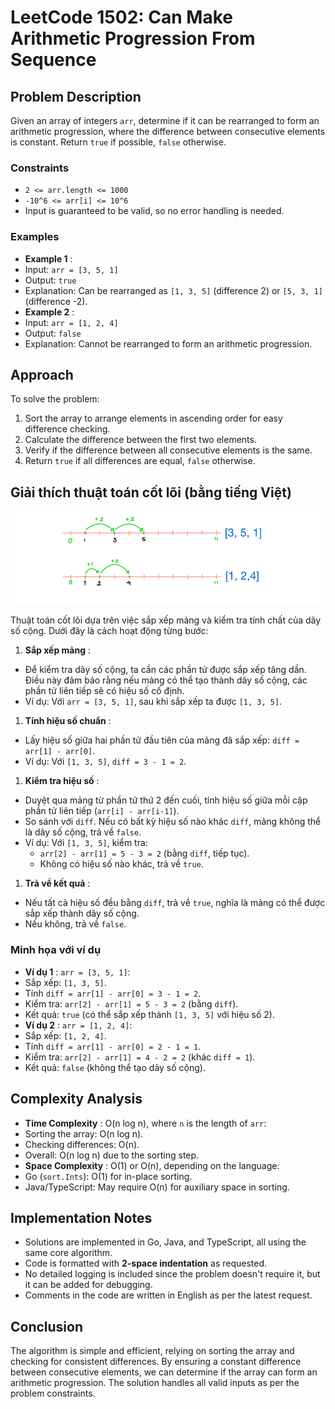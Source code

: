 # LeetCode 1502: Can Make Arithmetic Progression From Sequence

## Problem Description

Given an array of integers `arr`, determine if it can be rearranged to form an arithmetic progression, where the difference between consecutive elements is constant. Return `true` if possible, `false` otherwise.

### Constraints

- `2 <= arr.length <= 1000`
- `-10^6 <= arr[i] <= 10^6`
- Input is guaranteed to be valid, so no error handling is needed.

### Examples

- **Example 1** :
- Input: `arr = [3, 5, 1]`
- Output: `true`
- Explanation: Can be rearranged as `[1, 3, 5]` (difference 2) or `[5, 3, 1]` (difference -2).
- **Example 2** :
- Input: `arr = [1, 2, 4]`
- Output: `false`
- Explanation: Cannot be rearranged to form an arithmetic progression.

## Approach

To solve the problem:

1. Sort the array to arrange elements in ascending order for easy difference checking.
2. Calculate the difference between the first two elements.
3. Verify if the difference between all consecutive elements is the same.
4. Return `true` if all differences are equal, `false` otherwise.

## Giải thích thuật toán cốt lõi (bằng tiếng Việt)

![1747819149149](image/1502/1747819149149.png)

Thuật toán cốt lõi dựa trên việc sắp xếp mảng và kiểm tra tính chất của dãy số cộng. Dưới đây là cách hoạt động từng bước:

1. **Sắp xếp mảng** :

- Để kiểm tra dãy số cộng, ta cần các phần tử được sắp xếp tăng dần. Điều này đảm bảo rằng nếu mảng có thể tạo thành dãy số cộng, các phần tử liên tiếp sẽ có hiệu số cố định.
- Ví dụ: Với `arr = [3, 5, 1]`, sau khi sắp xếp ta được `[1, 3, 5]`.

1. **Tính hiệu số chuẩn** :

- Lấy hiệu số giữa hai phần tử đầu tiên của mảng đã sắp xếp: `diff = arr[1] - arr[0]`.
- Ví dụ: Với `[1, 3, 5]`, `diff = 3 - 1 = 2`.

1. **Kiểm tra hiệu số** :

- Duyệt qua mảng từ phần tử thứ 2 đến cuối, tính hiệu số giữa mỗi cặp phần tử liên tiếp (`arr[i] - arr[i-1]`).
- So sánh với `diff`. Nếu có bất kỳ hiệu số nào khác `diff`, mảng không thể là dãy số cộng, trả về `false`.
- Ví dụ: Với `[1, 3, 5]`, kiểm tra:
  - `arr[2] - arr[1] = 5 - 3 = 2` (bằng `diff`, tiếp tục).
  - Không có hiệu số nào khác, trả về `true`.

1. **Trả về kết quả** :

- Nếu tất cả hiệu số đều bằng `diff`, trả về `true`, nghĩa là mảng có thể được sắp xếp thành dãy số cộng.
- Nếu không, trả về `false`.

### Minh họa với ví dụ

- **Ví dụ 1** : `arr = [3, 5, 1]`:
- Sắp xếp: `[1, 3, 5]`.
- Tính `diff = arr[1] - arr[0] = 3 - 1 = 2`.
- Kiểm tra: `arr[2] - arr[1] = 5 - 3 = 2` (bằng `diff`).
- Kết quả: `true` (có thể sắp xếp thành `[1, 3, 5]` với hiệu số 2).
- **Ví dụ 2** : `arr = [1, 2, 4]`:
- Sắp xếp: `[1, 2, 4]`.
- Tính `diff = arr[1] - arr[0] = 2 - 1 = 1`.
- Kiểm tra: `arr[2] - arr[1] = 4 - 2 = 2` (khác `diff = 1`).
- Kết quả: `false` (không thể tạo dãy số cộng).

## Complexity Analysis

- **Time Complexity** : O(n log n), where `n` is the length of `arr`:
- Sorting the array: O(n log n).
- Checking differences: O(n).
- Overall: O(n log n) due to the sorting step.
- **Space Complexity** : O(1) or O(n), depending on the language:
- Go (`sort.Ints`): O(1) for in-place sorting.
- Java/TypeScript: May require O(n) for auxiliary space in sorting.

## Implementation Notes

- Solutions are implemented in Go, Java, and TypeScript, all using the same core algorithm.
- Code is formatted with **2-space indentation** as requested.
- No detailed logging is included since the problem doesn't require it, but it can be added for debugging.
- Comments in the code are written in English as per the latest request.

## Conclusion

The algorithm is simple and efficient, relying on sorting the array and checking for consistent differences. By ensuring a constant difference between consecutive elements, we can determine if the array can form an arithmetic progression. The solution handles all valid inputs as per the problem constraints.

